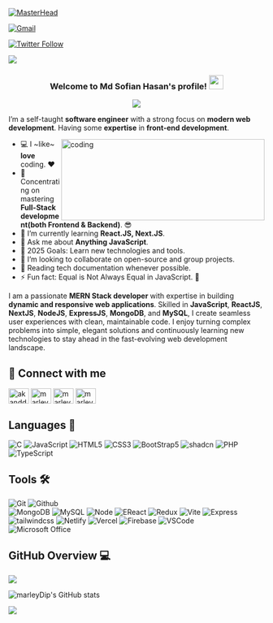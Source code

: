 [![MasterHead](https://i.pinimg.com/originals/0f/25/e4/0f25e4668c1c7740b5ed41835339d67f.gif)](https://marleyDip.io)

[![Gmail](https://img.shields.io/badge/%20-Send%20Mail-black?color=14171A&labelColor=ef5350&logo=gmail&logoColor=ffffff)](mailto:dip.akand9899@gmail.com)

[![Twitter Follow](https://img.shields.io/twitter/follow/100?label=Followers&style=social)](https://twitter.com/akanddip94145)

<img src="https://komarev.com/ghpvc/?username=marleyDip">
<!-- [![HitCount](http://hits.dwyl.com/marleyDip/marleyDip.svg)](http://hits.dwyl.com/marleyDip/marleyDip) -->
<!-- ![visitors](https://visitor-badge.laobi.icu/badge?page_id=marleyDip.marleyDip) -->
<!--### Hi there 👋-->
<h3 align="center">
  Welcome to Md Sofian Hasan's profile!
  <img src="https://media.giphy.com/media/hvRJCLFzcasrR4ia7z/giphy.gif" width="28">
</h3>

<p align="center">
  <img src="https://readme-typing-svg.herokuapp.com?center=true&width=650&lines=A+Passionate+Full+Stack+Web+Developer+from+Bangaladesh;Self+taught+MERN+Developer;2%2B+years+of+coding+experience;Always+learning+,+Always+building">
</p>

I’m a self-taught **software engineer** with a strong focus on **modern web development**. Having some **expertise** in **front-end development**. 

<img align="right" alt="coding" width="400" height="160" src="https://www.wingstechsolutions.com/wp-content/uploads/2022/03/full-stack-development.gif" >

- 💻 I ~like~ **love** coding. ❤
- 🔭 Concentrating on mastering **Full-Stack development(both Frontend & Backend)**. 😎
- 🌱 I’m currently learning **React.JS, Next.JS**.
- 💬 Ask me about **Anything JavaScript**.
- 🥅 2025 Goals: Learn new technologies and tools.
- 👯 I’m looking to collaborate on open-source and group projects.
- 📰 Reading tech documentation whenever possible.
- ⚡ Fun fact: Equal is Not Always Equal in JavaScript. 🤣
  
</p>
<!-- Specializing in **Front End Development**. Experienced with different approaches to the development of dynamic web projects. Well-versed in numerous programming languages & libraries including **HTML5**, **CSS3**, **JavaScript**, **ReactJS**, **NextJS** **NodeJS**, **ExpressJS**, **MongoDB**, **MySQL**, **PHP** -->

<!-- I'm interested in developing user-friendly web apps in **MERN Stack**. I love to work with new technologies and play with different stacks 🤖 -->

I am a passionate **MERN Stack developer** with expertise in building **dynamic and responsive web applications**. Skilled in **JavaScript**, **ReactJS**, **NextJS**, **NodeJS**, **ExpressJS**, **MongoDB**, and **MySQL**, I create seamless user experiences with clean, maintainable code. I enjoy turning complex problems into simple, elegant solutions and continuously learning new technologies to stay ahead in the fast-evolving web development landscape.

## 🔗 Connect with me
<p align="left">
<a href="https://twitter.com/akanddip94145" target="blank"><img align="center" src="https://raw.githubusercontent.com/rahuldkjain/github-profile-readme-generator/master/src/images/icons/Social/twitter.svg" alt="akanddip94145" height="30" width="40" /></a>
<a href="https://linkedin.com/in/marleydip" target="blank"><img align="center" src="https://raw.githubusercontent.com/rahuldkjain/github-profile-readme-generator/master/src/images/icons/Social/linked-in-alt.svg" alt="marleydip" height="30" width="40" /></a>
<a href="https://fb.com/marleydip1" target="blank"><img align="center" src="https://raw.githubusercontent.com/rahuldkjain/github-profile-readme-generator/master/src/images/icons/Social/facebook.svg" alt="marleydip1" height="30" width="40" /></a>
<a href="https://instagram.com/marley_dwip" target="blank"><img align="center" src="https://raw.githubusercontent.com/rahuldkjain/github-profile-readme-generator/master/src/images/icons/Social/instagram.svg" alt="marley_dwip" height="30" width="40" /></a>


## Languages 📙
![C](https://img.shields.io/badge/-C-000000?style=flat&logo=c%2B%2B)
![JavaScript](https://img.shields.io/badge/-JavaScript-000000?style=flat&logo=javascript)
![HTML5](https://img.shields.io/badge/-HTML5-000000?style=flat&logo=html5)
![CSS3](https://img.shields.io/badge/-CSS-000000?style=flat&logo=css3)
![BootStrap5](https://img.shields.io/badge/-BootStrap-000000?style=flat&logo=bootstrap)
![shadcn](https://img.shields.io/badge/-shadcn-000000?style=flat&logo=shadcn/ui)
![PHP](https://img.shields.io/badge/-PHP-000000?style=flat&logo=php)
![TypeScript](https://img.shields.io/badge/-TypeScript-000000?style=flat&logo=typescript)

## Tools 🛠️
![Git](https://img.shields.io/badge/-Git-000000?style=flat&logo=git)
![Github](https://img.shields.io/badge/-Github-000000?style=flat&logo=github) <br />
![MongoDB](https://img.shields.io/badge/-MongoDB-000000?style=flat&logo=mongodb)
![MySQL](https://img.shields.io/badge/-MySQL-000000?style=flat&logo=mysql)
![Node](https://img.shields.io/badge/-Node-000000?style=flat&logo=node.js)
![EReact](https://img.shields.io/badge/-React-000000?style=flat&logo=react)
![Redux](https://img.shields.io/badge/-Redux-000000?style=flat&logo=redux) 
![Vite](https://img.shields.io/badge/-Vite-000000?style=flat&logo=vite) 
![Express](https://img.shields.io/badge/-Express-000000?style=flat&logo=Express) <br />
![tailwindcss](https://img.shields.io/badge/-Tailwindcss-000000?style=flat&logo=tailwindcss)
![Netlify](https://img.shields.io/badge/-Netlify-000000?style=flat&logo=netlify)
![Vercel](https://img.shields.io/badge/-Vercel-000000?style=flat&logo=Vercel)
![Firebase](https://img.shields.io/badge/-Firebase-000000?style=flat&logo=firebase) 
![VSCode](https://img.shields.io/badge/-VSCode-000000?style=flat&logo=VSCode)<br />
![Microsoft Office ](https://img.shields.io/badge/-Microsoft%20Office-000000?style=flat&logo=microsoft%20office)
  
## GitHub Overview 💻

<p align="left">
  <a href="https://github.com/marleyDip">
    <img align="center" src="https://github-readme-stats.vercel.app/api/top-langs/?username=marleyDip&layout=compact&theme=radical" />
  </a>
</p>

<p align="left">
  <img src="https://github-readme-stats.vercel.app/api?username=marleyDip&theme=synthwave&show_icons=true" alt="marleyDip's GitHub stats" />
</p>

<p align="left">
  <a href="https://github.com/marleyDip">
    <img align="center" src="https://github-readme-streak-stats.herokuapp.com/?user=marleyDip&theme=dark" />
  </a>
</p>
